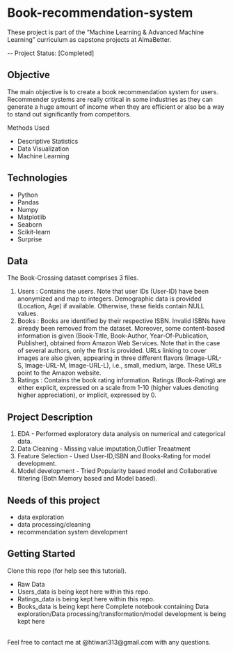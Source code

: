 # Book-recommendation-system

These project is part of the “Machine Learning & Advanced Machine Learning” curriculum as capstone projects at AlmaBetter.

-- Project Status: [Completed]
## Objective
The main objective is to create a book recommendation system for users. Recommender systems are really critical in some industries as they can generate a huge amount of income when they are efficient or also be a way to stand out significantly from competitors.

Methods Used
- Descriptive Statistics
- Data Visualization
- Machine Learning

## Technologies

- Python
- Pandas
- Numpy
- Matplotlib
- Seaborn
- Scikit-learn
- Surprise

## Data
The Book-Crossing dataset comprises 3 files.

1. Users : Contains the users. Note that user IDs (User-ID) have been anonymized and map to integers. Demographic data is provided (Location, Age) if available. Otherwise, these fields contain NULL values.
2. Books : Books are identified by their respective ISBN. Invalid ISBNs have already been removed from the dataset. Moreover, some content-based information is given (Book-Title, Book-Author, Year-Of-Publication, Publisher), obtained from Amazon Web Services. Note that in the case of several authors, only the first is provided. URLs linking to cover images are also given, appearing in three different flavors (Image-URL-S, Image-URL-M, Image-URL-L), i.e., small, medium, large. These URLs point to the Amazon website.
3. Ratings : Contains the book rating information. Ratings (Book-Rating) are either explicit, expressed on a scale from 1-10 (higher values denoting higher appreciation), or implicit, expressed by 0.

## Project Description
1. EDA - Performed exploratory data analysis on numerical and categorical data.
2. Data Cleaning - Missing value imputation,Outlier Treaatment
3. Feature Selection - Used User-ID,ISBN and Books-Rating for model development.
4. Model development - Tried Popularity based model and Collaborative filtering (Both Memory based and Model based).

## Needs of this project
- data exploration
- data processing/cleaning
- recommendation system development

## Getting Started
Clone this repo (for help see this tutorial).
- Raw Data
- Users_data is being kept here within this repo.
- Ratings_data is being kept here within this repo.
- Books_data is being kept here
Complete notebook containing Data exploration/Data processing/transformation/model development is being kept here
<br>
Feel free to contact me at @htiwari313@gmail.com with any questions.
